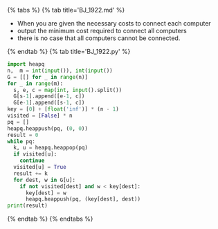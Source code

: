 {% tabs %}
{% tab title='BJ_1922.md' %}

* When you are given the necessary costs to connect each computer
* output the minimum cost required to connect all computers
* there is no case that all computers cannot be connected.

{% endtab %}
{% tab title='BJ_1922.py' %}

```py
import heapq
n,  m = int(input()), int(input())
G = [[] for _ in range(n)]
for _ in range(m):
  s, e, c = map(int, input().split())
  G[s-1].append([e-1, c])
  G[e-1].append([s-1, c])
key = [0] + [float('inf')] * (n - 1)
visited = [False] * n
pq = []
heapq.heappush(pq, (0, 0))
result = 0
while pq:
  k, u = heapq.heappop(pq)
  if visited[u]:
    continue
  visited[u] = True
  result += k
  for dest, w in G[u]:
    if not visited[dest] and w < key[dest]:
      key[dest] = w
      heapq.heappush(pq, (key[dest], dest))
print(result)
```

{% endtab %}
{% endtabs %}